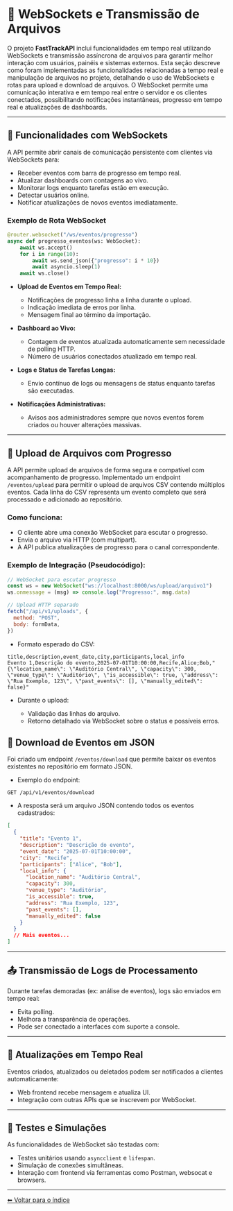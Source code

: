 # 🔌 WebSockets e Transmissão de Arquivos

O projeto **FastTrackAPI** inclui funcionalidades em tempo real utilizando WebSockets e transmissão assíncrona de arquivos para garantir melhor interação com usuários, painéis e sistemas externos.
Esta seção descreve como foram implementadas as funcionalidades relacionadas a tempo real e manipulação de arquivos no projeto, detalhando o uso de WebSockets e rotas para upload e download de arquivos.
O WebSocket permite uma comunicação interativa e em tempo real entre o servidor e os clientes conectados, possibilitando notificações instantâneas, progresso em tempo real e atualizações de dashboards.

---

## 📡 Funcionalidades com WebSockets

A API permite abrir canais de comunicação persistente com clientes via WebSockets para:

* Receber eventos com barra de progresso em tempo real.
* Atualizar dashboards com contagens ao vivo.
* Monitorar logs enquanto tarefas estão em execução.
* Detectar usuários online.
* Notificar atualizações de novos eventos imediatamente.

### Exemplo de Rota WebSocket

```python
@router.websocket("/ws/eventos/progresso")
async def progresso_eventos(ws: WebSocket):
    await ws.accept()
    for i in range(10):
        await ws.send_json({"progresso": i * 10})
        await asyncio.sleep(1)
    await ws.close()
```

* **Upload de Eventos em Tempo Real:**

  * Notificações de progresso linha a linha durante o upload.
  * Indicação imediata de erros por linha.
  * Mensagem final ao término da importação.

* **Dashboard ao Vivo:**

  * Contagem de eventos atualizada automaticamente sem necessidade de polling HTTP.
  * Número de usuários conectados atualizado em tempo real.

* **Logs e Status de Tarefas Longas:**

  * Envio contínuo de logs ou mensagens de status enquanto tarefas são executadas.

* **Notificações Administrativas:**

  * Avisos aos administradores sempre que novos eventos forem criados ou houver alterações massivas.

---

## 📁 Upload de Arquivos com Progresso

A API permite upload de arquivos de forma segura e compatível com acompanhamento de progresso.
Implementado um endpoint `/eventos/upload` para permitir o upload de arquivos CSV contendo múltiplos eventos. Cada linha do CSV representa um evento completo que será processado e adicionado ao repositório.

### Como funciona:

* O cliente abre uma conexão WebSocket para escutar o progresso.
* Envia o arquivo via HTTP (com multipart).
* A API publica atualizações de progresso para o canal correspondente.

### Exemplo de Integração (Pseudocódigo):

```javascript
// WebSocket para escutar progresso
const ws = new WebSocket("ws://localhost:8000/ws/upload/arquivo1")
ws.onmessage = (msg) => console.log("Progresso:", msg.data)

// Upload HTTP separado
fetch("/api/v1/uploads", {
  method: "POST",
  body: formData,
})
```

* Formato esperado do CSV:

```csv
title,description,event_date,city,participants,local_info
Evento 1,Descrição do evento,2025-07-01T10:00:00,Recife,Alice;Bob,"{\"location_name\": \"Auditório Central\", \"capacity\": 300, \"venue_type\": \"Auditório\", \"is_accessible\": true, \"address\": \"Rua Exemplo, 123\", \"past_events\": [], \"manually_edited\": false}"
```

* Durante o upload:

  * Validação das linhas do arquivo.
  * Retorno detalhado via WebSocket sobre o status e possíveis erros.

## 📁 Download de Eventos em JSON

Foi criado um endpoint `/eventos/download` que permite baixar os eventos existentes no repositório em formato JSON.

* Exemplo do endpoint:

```http
GET /api/v1/eventos/download
```

* A resposta será um arquivo JSON contendo todos os eventos cadastrados:

```json
[
  {
    "title": "Evento 1",
    "description": "Descrição do evento",
    "event_date": "2025-07-01T10:00:00",
    "city": "Recife",
    "participants": ["Alice", "Bob"],
    "local_info": {
      "location_name": "Auditório Central",
      "capacity": 300,
      "venue_type": "Auditório",
      "is_accessible": true,
      "address": "Rua Exemplo, 123",
      "past_events": [],
      "manually_edited": false
    }
  }
  // Mais eventos...
]
```

---

## 📤 Transmissão de Logs de Processamento

Durante tarefas demoradas (ex: análise de eventos), logs são enviados em tempo real:

* Evita polling.
* Melhora a transparência de operações.
* Pode ser conectado a interfaces com suporte a console.

---

## 🔄 Atualizações em Tempo Real

Eventos criados, atualizados ou deletados podem ser notificados a clientes automaticamente:

* Web frontend recebe mensagem e atualiza UI.
* Integração com outras APIs que se inscrevem por WebSocket.

---

## 🧪 Testes e Simulações

As funcionalidades de WebSocket são testadas com:

* Testes unitários usando `asyncclient` e `lifespan`.
* Simulação de conexões simultâneas.
* Interação com frontend via ferramentas como Postman, websocat e browsers.

---

[⬅ Voltar para o índice](../README.md)
